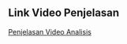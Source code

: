 ## Link Video Penjelasan
[Penjelasan Video Analisis](https://drive.google.com/file/d/1WRZh-aJblk2zRryE3jT6uQS1-rFU8Ngp/view?usp=sharing)


